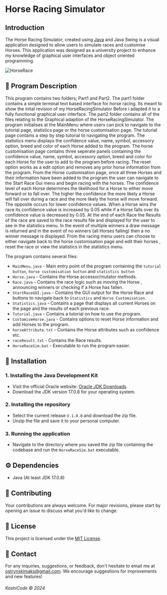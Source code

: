 # Horse Racing Simulator

## Introduction

The Horse Racing Simulator, created using [Java](https://www.java.com/download/ie_manual.jsp) and Java Swing is a visual application designed to allow users to simulate races and customise Horses. This application was designed as a university project to enhance my knowledge of graphical user interfaces and object oriented programming. 

![HorseRace](https://i.imgur.com/7SLC05o.png)

## 📌 Program Description

This program contains two folders; Part1 and Part2. The part1 folder contains a simple terminal text based interface for horse racing. Its meant to show the inital revision of my HorseRacingSimulator Before i adapted it to a fully functional graphical user interface. The part2 folder contains all of the files relating to the Graphical adaption of the HorseRacingSimulator. The program initialises at the MainMenu where users can pick to navigate to the tutorial page, statistics page or the horse customisation page. The tutorial page contains a step by step tutorial to navigating the program. The statistics menu displays the confidence value, name, symbol, accessory option, breed and color of each Horse added to the program. The horse customisation page contains three seperate panels containing the confidence value, name, symbol, accessory option, breed and color for each Horse for the user to add to the program before racing. The reset option works as a edit option and removes any prior horse information from the program. From the Horse customisation page, once all three Horses and their information have been added to the program the user can navigate to the Start Race Gui menu and begin racing with the horses. The confidence level of each Horse determines the likelihood for a Horse to either move forward or to fall over. The higher the confidence the more likely a Horse will fall over during a race and the more likely the horse will move forward. The opposite occurs for lower confidence values. When a Horse wins the race its confidence value is increased by 0.05 while if a Horse falls over its confidence value is decreased by 0.05. At the end of each Race the Results of the race are saved to the race results file and displayed for the user to see in the statistics menu. In the event of multiple winners a draw message is returned and in the event of no winners (all Horses falling) then a no winner message is displayed. From the racing menu users can choose to either navigate back to the horse customisation page and edit their horses , reset the race or view the statistics in the statistics menu. 

The program contains several files:

- `MainMenu.java` - Main entry point of the program containing the `tutorial button`, `horse customisation button` and `statistics button`
- `Horse.java` - Contains the Horse accessor/mutator methods.
- `Race.java` - Contains the race logic such as moving the Horse , announcing winners or checking if a Horse has fallen. 
- `StartRaceGUI.java` - Contains the GUI output for the Horse Race and buttons to navigate back to `Statistics` and `Horse Customisation`.
- `Statistics.java` - Contains a page that displays all current Horses on the page and the results of each previous race. 
- `Tutorial.java` - Contains a tutorial on how to use the program. 
- `CustomiseHorse.java` - Contains options to reset Horse information and add Horses to the program.
- `horseAttribute.txt` - Contains the Horse attributes such as confidence etc.
- `raceResult.txt` - Contains the Race results.
- `HorseRaceSim.bat` - Executable to run the program easier. 


## 📌 Installation

### 1. Installing the Java Development Kit

- Visit the official Oracle website: [Oracle JDK Downloads](https://www.oracle.com/java/technologies/javase-jdk15-downloads.html).
- Download the JDK version 17.0.8 for your operating system.

### 2. Installing the repository 

- Select the current release `V.1.0.0` and download the zip file.
- Unzip the file and save it to your personal computer. 

### 3. Running the application

- Navigate to the directory where you saved the zip file containing the codebase and run the `HorseRaceSim.bat` executable.

## ⚙ Dependencies
- Java (At least JDK 17.0.8)

## 📝 Contributing
Your contributions are always welcome. For major revisions, please start by opening an issue to discuss what you'd like to change.

## 📜 License
This project is licensed under the [MIT License](https://opensource.org/licenses/MIT).

## 💼 Contact
For any inquiries, suggestions, or feedback, don't hesitate to email me at [ostrynskimaks@gmail.com](mailto:ostrynskimaks@gmail.com).
We encourage suggestions for improvements and new features!

###### KashiCode © 2024
